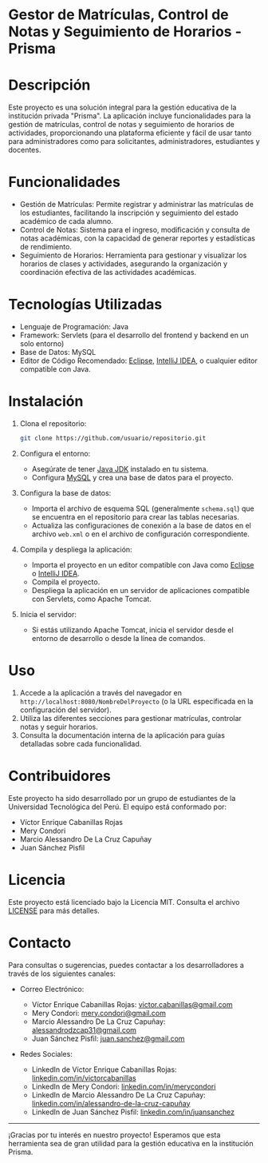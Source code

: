 # Gestor de Matrículas, Control de Notas y Seguimiento de Horarios - Prisma

# Descripción

Este proyecto es una solución integral para la gestión educativa de la institución privada "Prisma". La aplicación incluye funcionalidades para la gestión de matrículas, control de notas y seguimiento de horarios de actividades, proporcionando una plataforma eficiente y fácil de usar tanto para administradores como para solicitantes, administradores, estudiantes y docentes.

# Funcionalidades

- Gestión de Matrículas: Permite registrar y administrar las matrículas de los estudiantes, facilitando la inscripción y seguimiento del estado académico de cada alumno.
- Control de Notas: Sistema para el ingreso, modificación y consulta de notas académicas, con la capacidad de generar reportes y estadísticas de rendimiento.
- Seguimiento de Horarios: Herramienta para gestionar y visualizar los horarios de clases y actividades, asegurando la organización y coordinación efectiva de las actividades académicas.

# Tecnologías Utilizadas

- Lenguaje de Programación: Java
- Framework: Servlets (para el desarrollo del frontend y backend en un solo entorno)
- Base de Datos: MySQL
- Editor de Código Recomendado: [Eclipse](https://www.eclipse.org/), [IntelliJ IDEA](https://www.jetbrains.com/idea/), o cualquier editor compatible con Java.

# Instalación

1. Clona el repositorio:
   ```bash
   git clone https://github.com/usuario/repositorio.git
   ```

2. Configura el entorno:
   - Asegúrate de tener [Java JDK](https://www.oracle.com/java/technologies/javase-jdk11-downloads.html) instalado en tu sistema.
   - Configura [MySQL](https://dev.mysql.com/downloads/) y crea una base de datos para el proyecto.

3. Configura la base de datos:
   - Importa el archivo de esquema SQL (generalmente `schema.sql`) que se encuentra en el repositorio para crear las tablas necesarias.
   - Actualiza las configuraciones de conexión a la base de datos en el archivo `web.xml` o en el archivo de configuración correspondiente.

4. Compila y despliega la aplicación:
   - Importa el proyecto en un editor compatible con Java como [Eclipse](https://www.eclipse.org/) o [IntelliJ IDEA](https://www.jetbrains.com/idea/).
   - Compila el proyecto.
   - Despliega la aplicación en un servidor de aplicaciones compatible con Servlets, como Apache Tomcat.

5. Inicia el servidor:
   - Si estás utilizando Apache Tomcat, inicia el servidor desde el entorno de desarrollo o desde la línea de comandos.

# Uso

1. Accede a la aplicación a través del navegador en `http://localhost:8080/NombreDelProyecto` (o la URL especificada en la configuración del servidor).
2. Utiliza las diferentes secciones para gestionar matrículas, controlar notas y seguir horarios.
3. Consulta la documentación interna de la aplicación para guías detalladas sobre cada funcionalidad.

# Contribuidores

Este proyecto ha sido desarrollado por un grupo de estudiantes de la Universidad Tecnológica del Perú. El equipo está conformado por:

- Víctor Enrique Cabanillas Rojas
- Mery Condori
- Marcio Alessandro De La Cruz Capuñay
- Juan Sánchez Pisfil

# Licencia

Este proyecto está licenciado bajo la Licencia MIT. Consulta el archivo [LICENSE](LICENSE) para más detalles.

# Contacto

Para consultas o sugerencias, puedes contactar a los desarrolladores a través de los siguientes canales:

- Correo Electrónico:
  - Víctor Enrique Cabanillas Rojas: victor.cabanillas@gmail.com
  - Mery Condori: mery.condori@gmail.com
  - Marcio Alessandro De La Cruz Capuñay: alessandrodzcap31@gmail.com
  - Juan Sánchez Pisfil: juan.sanchez@gmail.com

- Redes Sociales:
  - LinkedIn de Víctor Enrique Cabanillas Rojas: [linkedin.com/in/victorcabanillas](https://linkedin.com/in/victorcabanillas)
  - LinkedIn de Mery Condori: [linkedin.com/in/merycondori](https://linkedin.com/in/merycondori)
  - LinkedIn de Marcio Alessandro De La Cruz Capuñay: [linkedin.com/in/alessandro-de-la-cruz-capuñay](https://www.linkedin.com/in/alessandro-de-la-cruz-capu%C3%B1ay-b4944129a/?jobid=1234)
  - LinkedIn de Juan Sánchez Pisfil: [linkedin.com/in/juansanchez](https://linkedin.com/in/juansanchez)

---

¡Gracias por tu interés en nuestro proyecto! Esperamos que esta herramienta sea de gran utilidad para la gestión educativa en la institución Prisma.

```
